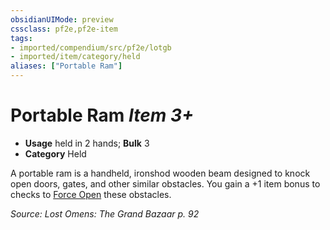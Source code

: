 ```yaml
---
obsidianUIMode: preview
cssclass: pf2e,pf2e-item
tags:
- imported/compendium/src/pf2e/lotgb
- imported/item/category/held
aliases: ["Portable Ram"]
---
```

# Portable Ram *Item 3+*  

- **Usage** held in 2 hands; **Bulk** 3
- **Category** Held

A portable ram is a handheld, ironshod wooden beam designed to knock open doors, gates, and other similar obstacles. You gain a +1 item bonus to checks to [Force Open](force-open.md) these obstacles.

*Source: Lost Omens: The Grand Bazaar p. 92*